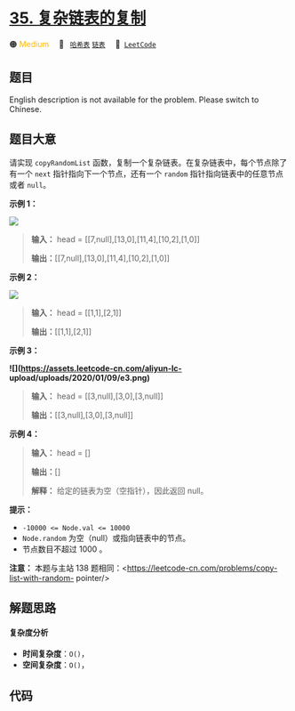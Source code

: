 # [35. 复杂链表的复制](https://leetcode.cn/problems/fu-za-lian-biao-de-fu-zhi-lcof)

🟠 <font color=#ffb800>Medium</font>&emsp; 🔖&ensp; [`哈希表`](/tag/hash-table.md) [`链表`](/tag/linked-list.md)&emsp; 🔗&ensp;[`LeetCode`](https://leetcode.cn/problems/fu-za-lian-biao-de-fu-zhi-lcof)

## 题目

English description is not available for the problem. Please switch to
Chinese.


## 题目大意

请实现 `copyRandomList` 函数，复制一个复杂链表。在复杂链表中，每个节点除了有一个 `next` 指针指向下一个节点，还有一个
`random` 指针指向链表中的任意节点或者 `null`。



**示例 1：**

![](https://assets.leetcode-cn.com/aliyun-lc-upload/uploads/2020/01/09/e1.png)

> 
> 
> 
> 
> 
> **输入：** head = [[7,null],[13,0],[11,4],[10,2],[1,0]]
> 
> **输出：**[[7,null],[13,0],[11,4],[10,2],[1,0]]
> 
> 

**示例 2：**

![](https://assets.leetcode-cn.com/aliyun-lc-upload/uploads/2020/01/09/e2.png)

> 
> 
> 
> 
> 
> **输入：** head = [[1,1],[2,1]]
> 
> **输出：**[[1,1],[2,1]]
> 
> 

**示例 3：**

**![](https://assets.leetcode-cn.com/aliyun-lc-
upload/uploads/2020/01/09/e3.png)**

> 
> 
> 
> 
> 
> **输入：** head = [[3,null],[3,0],[3,null]]
> 
> **输出：**[[3,null],[3,0],[3,null]]
> 
> 

**示例 4：**

> 
> 
> 
> 
> 
> **输入：** head = []
> 
> **输出：**[]
> 
> **解释：** 给定的链表为空（空指针），因此返回 null。
> 
> 



**提示：**

  * `-10000 <= Node.val <= 10000`
  * `Node.random` 为空（null）或指向链表中的节点。
  * 节点数目不超过 1000 。



**注意：** 本题与主站 138 题相同：<https://leetcode-cn.com/problems/copy-list-with-random-
pointer/>




## 解题思路

#### 复杂度分析

- **时间复杂度**：`O()`，
- **空间复杂度**：`O()`，

## 代码

```javascript

```